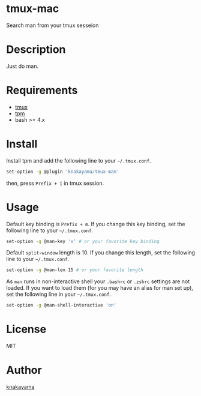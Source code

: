 tmux-mac
========

Search man from your tmux sesseion

# Description

Just do man.

# Requirements

* [tmux](https://tmux.github.io/)
* [tpm](https://github.com/tmux-plugins/tpm)
* bash >= 4.x

# Install

Install tpm and add the following line to your `~/.tmux.conf`.

```bash
set-option -g @plugin 'knakayama/tmux-man'
```

then, press `Prefix + I` in tmux session.

# Usage

Default key binding is `Prefix + m`. If you change this key binding, set the following line to your `~/.tmux.conf`.

```bash
set-option -g @man-key 'x' # or your favorite key binding
```

Default `split-window` length is 10. If you change this length, set the following line to your `~/.tmux.conf`.

```bash
set-option -g @man-len 15 # or your favorite length
```

As `man` runs in non-interactive shell your `.bashrc` or `.zshrc` settings are not loaded.
If you want to load them (for you may have an alias for man set up), set the following line in your `~/.tmux.conf`.

```bash
set-option -g @man-shell-interactive 'on'
```

# License

MIT

# Author

[knakayama](https://github.com/knakayama)
